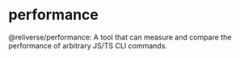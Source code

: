 # performance
@reliverse/performance: A tool that can measure and compare the performance of arbitrary JS/TS CLI commands.
